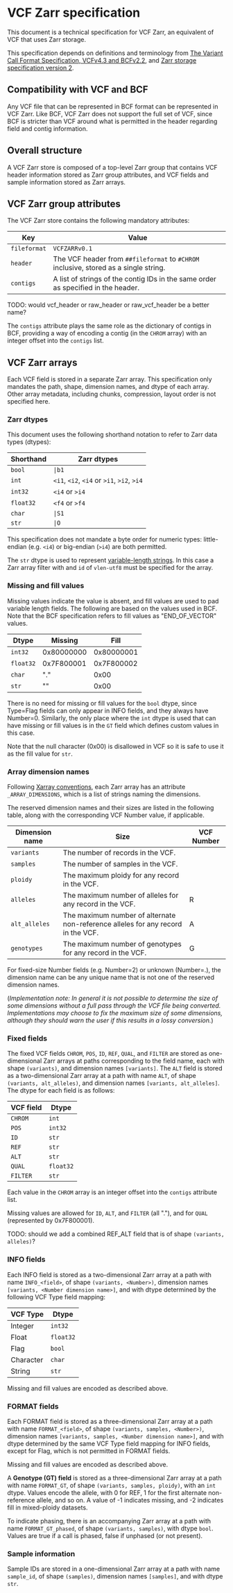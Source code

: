 # VCF Zarr specification

This document is a technical specification for VCF Zarr, an equivalent of VCF that uses Zarr storage.

This specification depends on definitions and terminology from [The Variant Call Format Specification, VCFv4.3 and BCFv2.2](https://samtools.github.io/hts-specs/VCFv4.3.pdf),
and [Zarr storage specification version 2](https://zarr.readthedocs.io/en/stable/spec/v2.html).

## Compatibility with VCF and BCF

Any VCF file that can be represented in BCF format can be represented in VCF Zarr.
Like BCF, VCF Zarr does not support the full set of VCF, since BCF is stricter than VCF around what is permitted in the header regarding field and contig information.

## Overall structure

A VCF Zarr store is composed of a top-level Zarr group that contains VCF header information stored as Zarr group attributes,
and VCF fields and sample information stored as Zarr arrays.

## VCF Zarr group attributes

The VCF Zarr store contains the following mandatory attributes:

| Key          | Value |
|--------------|-------|
| `fileformat` | `VCFZARRv0.1` |
| `header`     | The VCF header from `##fileformat` to `#CHROM` inclusive, stored as a single string. |
| `contigs`    | A list of strings of the contig IDs in the same order as specified in the header. |

TODO: would vcf_header or raw_header or raw_vcf_header be a better name?

The `contigs` attribute plays the same role as the dictionary of contigs in BCF, providing a way of encoding a contig (in the `CHROM` array)
with an integer offset into the `contigs` list.

## VCF Zarr arrays

Each VCF field is stored in a separate Zarr array. This specification only mandates the path, shape, dimension names, and dtype of each array. Other array metadata, including chunks, compression, layout order is not specified here.

### Zarr dtypes

This document uses the following shorthand notation to refer to Zarr data types (dtypes):

| Shorthand | Zarr dtypes    |
|-----------|----------------|
| `bool`    | `\|b1`         |
| `int`     | `<i1`, `<i2`, `<i4` or `>i1`, `>i2`, `>i4` |
| `int32`   | `<i4` or `>i4` |
| `float32` | `<f4` or `>f4` |
| `char`    | `\|S1`         |
| `str`     | `\|O`          |

This specification does not mandate a byte order for numeric types: little-endian (e.g. `<i4`) or big-endian (`>i4`) are both permitted.

The `str` dtype is used to represent [variable-length strings](https://zarr.readthedocs.io/en/stable/tutorial.html#string-arrays). In this case a Zarr array filter with and `id` of `vlen-utf8` must be specified for the array.

### Missing and fill values

Missing values indicate the value is absent, and fill values are used to pad variable length fields. The following are based on the values used in BCF. Note that the BCF specification refers to fill values as "END_OF_VECTOR" values.

| Dtype     | Missing    | Fill          |
|-----------|------------|---------------|
| `int32`   | 0x80000000 | 0x80000001    |
| `float32` | 0x7F800001 | 0x7F800002    |
| `char`    | "."        | 0x00          |
| `str`     | ""        | 0x00          |

There is no need for missing or fill values for the `bool` dtype, since Type=Flag fields can only appear in INFO fields, and they always have Number=0. Similarly, the only place where the `int` dtype is used that can have missing or fill values is in the `GT` field which defines custom values in this case. 

Note that the null character (0x00) is disallowed in VCF so it is safe to use it as the fill value for `str`.

### Array dimension names

Following [Xarray conventions](http://xarray.pydata.org/en/stable/internals/zarr-encoding-spec.html), each Zarr array has an attribute `_ARRAY_DIMENSIONS`, which is a list of strings naming the dimensions.

The reserved dimension names and their sizes are listed in the following table, along with the corresponding VCF Number value, if applicable.

| Dimension name | Size                              | VCF Number |
|----------------|-----------------------------------|------------|
| `variants`     | The number of records in the VCF. | |
| `samples`      | The number of samples in the VCF. | |
| `ploidy`       | The maximum ploidy for any record in the VCF. | |
| `alleles`      | The maximum number of alleles for any record in the VCF. | R |
| `alt_alleles`  | The maximum number of alternate non-reference alleles for any record in the VCF. | A |
| `genotypes`    | The maximum number of genotypes for any record in the VCF. | G |

For fixed-size Number fields (e.g. Number=2) or unknown (Number=.), the dimension name can be any unique name that is not one of the reserved dimension names.

(*Implementation note: In general it is not possible to determine the size of some dimensions without a full pass through the VCF file being converted. Implementations may choose to fix the maximum size of some dimensions, although they should warn the user if this results in a lossy conversion.*)

### Fixed fields

The fixed VCF fields `CHROM`, `POS`, `ID`, `REF`, `QUAL`, and `FILTER` are stored as one-dimensional Zarr arrays at paths corresponding to the field name, each with shape `(variants)`, and dimension names `[variants]`. The `ALT` field is stored as a two-dimensional Zarr array at a path with name `ALT`, of shape `(variants, alt_alleles)`, and dimension names `[variants, alt_alleles]`. The dtype for each field is as follows:

| VCF field | Dtype     |
|-----------|-----------|
| `CHROM`   | `int`     |
| `POS`     | `int32`   |
| `ID`      | `str`     |
| `REF`     | `str`     |
| `ALT`     | `str`     |
| `QUAL`    | `float32` |
| `FILTER`  | `str`     |

Each value in the `CHROM` array is an integer offset into the `contigs` attribute list.

Missing values are allowed for `ID`, `ALT`, and `FILTER` (all "."), and for `QUAL` (represented by 0x7F800001).

TODO: should we add a combined REF_ALT field that is of shape `(variants, alleles)`? 

### INFO fields

Each INFO field is stored as a two-dimensional Zarr array at a path with name `INFO_<field>`, of shape `(variants, <Number>)`, dimension names `[variants, <Number dimension name>]`, and with dtype determined by the following VCF Type field mapping:

| VCF Type  | Dtype     |
|-----------|-----------|
| Integer   | `int32`   |
| Float     | `float32` |
| Flag      | `bool`    |
| Character | `char`    |
| String    | `str`     |

Missing and fill values are encoded as described above.

### FORMAT fields

Each FORMAT field is stored as a three-dimensional Zarr array at a path with name `FORMAT_<field>`, of shape `(variants, samples, <Number>)`, dimension names `[variants, samples, <Number dimension name>]`, and with dtype determined by the same VCF Type field mapping for INFO fields, except for Flag, which is not permitted in FORMAT fields.

Missing and fill values are encoded as described above.

A **Genotype (GT) field** is stored as a three-dimensional Zarr array at a path with name `FORMAT_GT`, of shape `(variants, samples, ploidy)`, with an `int` dtype. Values encode the allele, with 0 for REF, 1 for the first alternate non-reference allele, and so on. A value of -1 indicates missing, and -2 indicates fill in mixed-ploidy datasets.

To indicate phasing, there is an accompanying Zarr array at a path with name `FORMAT_GT_phased`, of shape `(variants, samples)`, with dtype `bool`. Values are true if a call is phased, false if unphased (or not present).

### Sample information

Sample IDs are stored in a one-dimensional Zarr array at a path with name `sample_id`, of shape `(samples)`, dimension names `[samples]`, and with dtype `str`.
